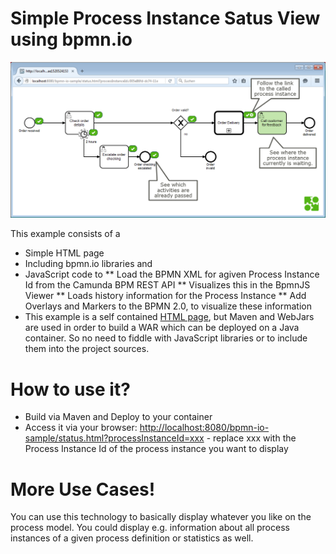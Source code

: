 Simple Process Instance Satus View using bpmn.io
=========================

![screenshot](screenshot.png)

This example consists of a 

* Simple HTML page
* Including bpmn.io libraries and 
* JavaScript code to 
** Load the BPMN XML for agiven Process Instance Id from the Camunda BPM REST API
** Visualizes this in the BpmnJS Viewer
** Loads history information for the Process Instance
** Add Overlays and Markers to the BPMN 2.0, to visualize these information
* This example is a self contained [HTML page](src/main/webapp/status.html), but Maven and WebJars are used in order to build a WAR which can be deployed on a Java container. So no need to fiddle with JavaScript libraries or to include them into the project sources.

How to use it?
=========================

* Build via Maven and Deploy to your container
* Access it via your browser: [http://localhost:8080/bpmn-io-sample/status.html?processInstanceId=xxx](http://localhost:8080/bpmn-io-sample/status.html?processInstanceId=xxx) - replace xxx with the Process Instance Id of the process instance you want to display


More Use Cases!
=========================

You can use this technology to basically display whatever you like on the process model. You could display e.g. information about all process instances of a given process definition or statistics as well.
